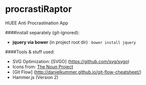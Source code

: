 # procrastiRaptor
HUEE Anti Procrastination App

####install separately (git-ignored):
* __jquery via bower__ (in project root dir) ``` bower install jquery```


####Tools & stuff used:
* SVG Optimization: [SVGO] (https://github.com/svg/svgo)
* Icons from: [The Noun Project](https://thenounproject.com/)
* [Git Flow] (http://danielkummer.github.io/git-flow-cheatsheet/)
* Hammer.js (Version 2)
